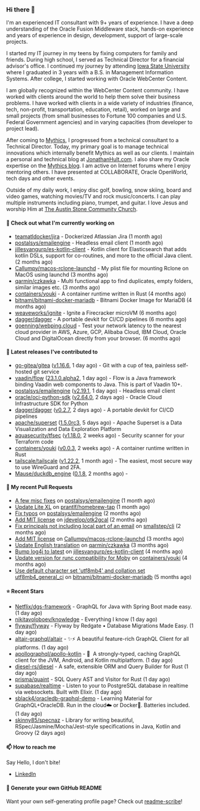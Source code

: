 ### Hi there 👋

I'm an experienced IT consultant with 9+ years of experience. I have a deep understanding of the Oracle Fusion Middleware stack, hands-on experience and years of experience in design, development, support of large-scale projects.

I started my IT journey in my teens by fixing computers for family and friends. During high school, I served as Technical Director for a financial advisor's office. I continued my journey by attending [Iowa State University](iastate.edu) where I graduated in 3 years with a B.S. in Management Information Systems. After college, I started working with Oracle WebCenter Content.

I am globally recognized within the WebCenter Content community. I have worked with clients around the world to help them solve their business problems. I have worked with clients in a wide variety of industries (finance, tech, non-profit, transportation, education, retail), worked on large and small projects (from small businesses to Fortune 100 companies and U.S. Federal Government agencies) and in varying capacities (from developer to project lead).

After coming to [Mythics](https://www.mythics.com/), I progressed from a technical consultant to a Technical Director. Today, my primary goal is to manage technical innovations which internally benefit Mythics as well as our clients. I maintain a personal and technical blog at [JonathanHult.com](https://jonathanhult.com). I also share my Oracle expertise on the [Mythics blog](https://www.mythics.com/about/blog/). I am active on Internet forums where I enjoy mentoring others. I have presented at COLLABORATE, Oracle OpenWorld, tech days and other events.

Outside of my daily work, I enjoy disc golf, bowling, snow skiing, board and video games, watching movies/TV and rock music/concerts. I can play multiple instruments including piano, trumpet, and guitar. I love Jesus and worship Him at [The Austin Stone Community Church](https://austinstone.org/).

#### 👷 Check out what I'm currently working on

- [teamatldocker/jira](https://github.com/teamatldocker/jira) - Dockerized Atlassian Jira (1 month ago)
- [postalsys/emailengine](https://github.com/postalsys/emailengine) - Headless email client (1 month ago)
- [jillesvangurp/es-kotlin-client](https://github.com/jillesvangurp/es-kotlin-client) - Kotlin client for Elasticsearch that adds kotlin DSLs, support for co-routines, and more to the official Java client. (2 months ago)
- [Callumpy/macos-rclone-launchd](https://github.com/Callumpy/macos-rclone-launchd) - My plist file for mounting Rclone on MacOS using launchd (3 months ago)
- [qarmin/czkawka](https://github.com/qarmin/czkawka) - Multi functional app to find duplicates, empty folders, similar images etc. (3 months ago)
- [containers/youki](https://github.com/containers/youki) - A container runtime written in Rust (4 months ago)
- [bitnami/bitnami-docker-mariadb](https://github.com/bitnami/bitnami-docker-mariadb) - Bitnami Docker Image for MariaDB (4 months ago)
- [weaveworks/ignite](https://github.com/weaveworks/ignite) - Ignite a Firecracker microVM (6 months ago)
- [dagger/dagger](https://github.com/dagger/dagger) - A portable devkit for CI/CD pipelines (6 months ago)
- [goenning/webping.cloud](https://github.com/goenning/webping.cloud) - Test your network latency to the nearest cloud provider in AWS, Azure, GCP, Alibaba Cloud, IBM Cloud, Oracle Cloud and DigitalOcean directly from your browser. (6 months ago)

#### 🔭 Latest releases I've contributed to

- [go-gitea/gitea](https://github.com/go-gitea/gitea) ([v1.16.6](https://github.com/go-gitea/gitea/releases/tag/v1.16.6), 1 day ago) - Git with a cup of tea, painless self-hosted git service
- [vaadin/flow](https://github.com/vaadin/flow) ([23.1.0.alpha2](https://github.com/vaadin/flow/releases/tag/23.1.0.alpha2), 1 day ago) - Flow is a Java framework binding Vaadin web components to Java. This is part of Vaadin 10&#43;.
- [postalsys/emailengine](https://github.com/postalsys/emailengine) ([v2.19.1](https://github.com/postalsys/emailengine/releases/tag/v2.19.1), 1 day ago) - Headless email client
- [oracle/oci-python-sdk](https://github.com/oracle/oci-python-sdk) ([v2.64.0](https://github.com/oracle/oci-python-sdk/releases/tag/v2.64.0), 2 days ago) - Oracle Cloud Infrastructure SDK for Python
- [dagger/dagger](https://github.com/dagger/dagger) ([v0.2.7](https://github.com/dagger/dagger/releases/tag/v0.2.7), 2 days ago) - A portable devkit for CI/CD pipelines
- [apache/superset](https://github.com/apache/superset) ([1.5.0rc3](https://github.com/apache/superset/releases/tag/1.5.0rc3), 5 days ago) - Apache Superset is a Data Visualization and Data Exploration Platform
- [aquasecurity/tfsec](https://github.com/aquasecurity/tfsec) ([v1.18.0](https://github.com/aquasecurity/tfsec/releases/tag/v1.18.0), 2 weeks ago) - Security scanner for your Terraform code
- [containers/youki](https://github.com/containers/youki) ([v0.0.3](https://github.com/containers/youki/releases/tag/v0.0.3), 2 weeks ago) - A container runtime written in Rust
- [tailscale/tailscale](https://github.com/tailscale/tailscale) ([v1.22.2](https://github.com/tailscale/tailscale/releases/tag/v1.22.2), 1 month ago) - The easiest, most secure way to use WireGuard and 2FA.
- [Mause/duckdb_engine](https://github.com/Mause/duckdb_engine) ([0.1.8](https://github.com/Mause/duckdb_engine/releases/tag/0.1.8), 2 months ago) - 

#### 🔨 My recent Pull Requests

- [A few misc fixes](https://github.com/postalsys/emailengine/pull/117) on [postalsys/emailengine](https://github.com/postalsys/emailengine) (1 month ago)
- [Update Lite XL](https://github.com/prantlf/homebrew-tap/pull/1) on [prantlf/homebrew-tap](https://github.com/prantlf/homebrew-tap) (1 month ago)
- [Fix typos](https://github.com/postalsys/emailengine/pull/112) on [postalsys/emailengine](https://github.com/postalsys/emailengine) (2 months ago)
- [Add MIT license](https://github.com/jdevelop/otk2gcal/pull/1) on [jdevelop/otk2gcal](https://github.com/jdevelop/otk2gcal) (2 months ago)
- [Fix principals not including local part of an email](https://github.com/smallstep/cli/pull/635) on [smallstep/cli](https://github.com/smallstep/cli) (2 months ago)
- [Add MIT license](https://github.com/Callumpy/macos-rclone-launchd/pull/1) on [Callumpy/macos-rclone-launchd](https://github.com/Callumpy/macos-rclone-launchd) (3 months ago)
- [Update English translation](https://github.com/qarmin/czkawka/pull/585) on [qarmin/czkawka](https://github.com/qarmin/czkawka) (3 months ago)
- [Bump log4j to latest](https://github.com/jillesvangurp/es-kotlin-client/pull/76) on [jillesvangurp/es-kotlin-client](https://github.com/jillesvangurp/es-kotlin-client) (4 months ago)
- [Update version for runc compatibility for Moby](https://github.com/containers/youki/pull/530) on [containers/youki](https://github.com/containers/youki) (4 months ago)
- [Use default character set &#39;utf8mb4&#39; and collation set utf8mb4_general_ci](https://github.com/bitnami/bitnami-docker-mariadb/pull/255) on [bitnami/bitnami-docker-mariadb](https://github.com/bitnami/bitnami-docker-mariadb) (5 months ago)

#### ⭐ Recent Stars

- [Netflix/dgs-framework](https://github.com/Netflix/dgs-framework) - GraphQL for Java with Spring Boot made easy. (1 day ago)
- [nikitavoloboev/knowledge](https://github.com/nikitavoloboev/knowledge) - Everything I know (1 day ago)
- [flyway/flyway](https://github.com/flyway/flyway) - Flyway by Redgate • Database Migrations Made Easy. (1 day ago)
- [altair-graphql/altair](https://github.com/altair-graphql/altair) - ✨⚡️ A beautiful feature-rich GraphQL Client for all platforms. (1 day ago)
- [apollographql/apollo-kotlin](https://github.com/apollographql/apollo-kotlin) - :robot:  A strongly-typed, caching GraphQL client for the JVM, Android, and Kotlin multiplatform. (1 day ago)
- [diesel-rs/diesel](https://github.com/diesel-rs/diesel) - A safe, extensible ORM and Query Builder for Rust (1 day ago)
- [prisma/quaint](https://github.com/prisma/quaint) - SQL Query AST and Visitor for Rust (1 day ago)
- [supabase/realtime](https://github.com/supabase/realtime) - Listen to your to PostgreSQL database in realtime via websockets. Built with Elixir. (1 day ago)
- [sblack4/oracledb-graphql-demo](https://github.com/sblack4/oracledb-graphql-demo) - Learning Material for GraphQL&#43;OracleDB. Run in the cloud☁️ or Docker🐳. Batteries included.  (1 day ago)
- [skinny85/specnaz](https://github.com/skinny85/specnaz) - Library for writing beautiful, RSpec/Jasmine/Mocha/Jest-style specifications in Java, Kotlin and Groovy (2 days ago)

#### 📫 How to reach me

Say Hello, I don't bite!

- [LinkedIn](https://www.linkedin.com/in/jonathanhult)

#### 📖 Generate your own GitHub README

Want your own self-generating profile page? Check out [readme-scribe](https://github.com/muesli/readme-scribe)!
